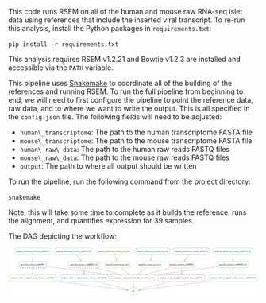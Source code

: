 This code runs RSEM on all of the human and mouse raw RNA-seq islet data using references that include the inserted viral transcript. To re-run this analysis, install the Python packages in `requirements.txt`:  

`pip install -r requirements.txt`  

This analysis requires RSEM v1.2.21 and Bowtie v1.2.3 are installed and accessible via the `PATH` variable. 

This pipeline uses [Snakemake](https://academic.oup.com/bioinformatics/article/28/19/2520/290322) to coordinate all of the building of the references and running RSEM. To run the full pipeline from beginning to end, we will need to first configure the pipeline to point the reference data, raw data, and to where we want to write the output. This is all specified in the `config.json` file. The following fields will need to be adjusted:  
- `human\_transcriptome`: The path to the human transcriptome FASTA file  
- `mouse\_transcriptome`: The path to the mouse transcriptome FASTA file  
- `human\_raw\_data`: The path to the human raw reads FASTQ files  
- `mouse\_raw\_data`: The path to the mouse raw reads FASTQ files  
- `output`: The path to where all output should be written

To run the pipeline, run the following command from the project directory:  

`snakemake`  

Note, this will take some time to complete as it builds the reference, runs the alignment, and quantifies expression for 39 samples.  

The DAG depicting the workflow:   

![screenshot](https://github.com/mbernste/nfat-multi-map-reads-analysis/blob/master/dag.png)

